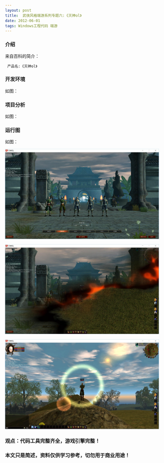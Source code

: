 ```yaml
---
layout: post
title:  武侠风格端游系列专题六:《灭神ol》
date: 2012-06-01
tags: Windows工程代码 端游
---
```



### 介绍


来自百科的简介：

	 产品名:《灭神ol》



### 开发环境

如图：

### 项目分析

如图：

### 运行图

如图：

![](/images/posts/mieshen/mieshen1.jpg)


![](/images/posts/mieshen/mieshen2.jpg)


![](/images/posts/mieshen/mieshen3.jpg)



### 观点：代码工具完整齐全，游戏引擎完整！


### 本文只是简述，资料仅供学习参考，切勿用于商业用途！
